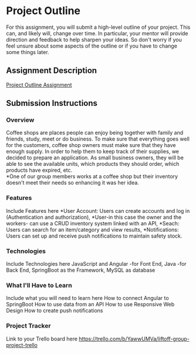 # Project Outline
For this assignment, you will submit a high-level outline of your project. This can, and likely will, change over time. In particular, your mentor will provide direction and feedback to help sharpen your ideas. So don't worry if you feel unsure about some aspects of the outline or if you have to change some things later.

## Assignment Description
[Project Outline Assignment](https://education.launchcode.org/liftoff/modules/assignments/project-outline)

## Submission Instructions

### Overview
Coffee shops are places people can enjoy being together with family and friends, study, meet or do business. 
To make sure that everything goes well for the customers, coffee shop owners must make sure that they have enough
supply. In order to help them to keep track of their supplies, we decided to prepare an application. As small business 
owners, they will be able to see the available units, which products they should order, which products have expired, etc.  
*One of our group members works at a coffee shop but their inventory doesn't meet their needs so enhancing it was her 
idea. 
### Features
Include Features here
*User Account: Users can create accounts and log in (Authentication and authorization),
*User-in this case the owner and the workers- can use a CRUD inventory system linked with an API,
*Seach: Users can search for an item/category and view results,
*Notifications: Users can set up and receive push notifications to maintain safety stock.  
### Technologies
Include Technologies here
JavaScript and Angular -for Font End,
Java -for Back End,
SpringBoot as the Framework,
MySQL as database 
### What I'll Have to Learn
Include what you will need to learn here
How to connect Angular to SpringBoot 
How to use data from an API 
How to use Responsive Web Design 
How to create push notifications 
### Project Tracker
Link to your Trello board here
https://trello.com/b/YawwUMVa/liftoff-group-project-trello
